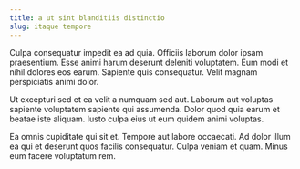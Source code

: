 ```yaml
---
title: a ut sint blanditiis distinctio
slug: itaque tempore
---
```


Culpa consequatur impedit ea ad quia. Officiis laborum dolor ipsam praesentium. Esse animi harum deserunt deleniti voluptatem. Eum modi et nihil dolores eos earum. Sapiente quis consequatur. Velit magnam perspiciatis animi dolor.

Ut excepturi sed et ea velit a numquam sed aut. Laborum aut voluptas sapiente voluptatem sapiente qui assumenda. Dolor quod quia earum et beatae iste aliquam. Iusto culpa eius ut eum quidem animi voluptas.

Ea omnis cupiditate qui sit et. Tempore aut labore occaecati. Ad dolor illum ea qui et deserunt quos facilis consequatur. Culpa veniam et quam. Minus eum facere voluptatum rem.
